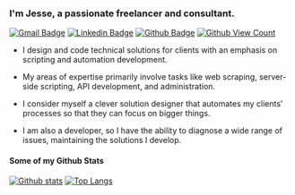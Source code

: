 ### I'm Jesse, a passionate freelancer and consultant.
[![Gmail Badge](https://img.shields.io/badge/-jesse@jrussell.io-c14438?style=flat&logo=Gmail&logoColor=white&link=mailto:jesse@jrussell.io)](mailto:jesse@jrussell.io)
[![Linkedin Badge](https://img.shields.io/badge/-jesserussell110-0072b1?style=flat&logo=Linkedin&logoColor=white&link=https://www.linkedin.com/in/jesserussell110/)](https://www.linkedin.com/in/jesserussell110/)
[![Github Badge](https://img.shields.io/badge/-jrussellfreelance-grey?style=flat&logo=github&logoColor=white&link=https://github.com/jrussellfreelance/)](https://www.github.com/jrussellfreelance/)
[![Github View Count](https://komarev.com/ghpvc/?username=jrussellfreelance)](https://github.com/antonkomarev/github-profile-views-counter)

- I design and code technical solutions for clients with an emphasis on scripting and automation development.

- My areas of expertise primarily involve tasks like web scraping, server-side scripting, API development, and administration.

- I consider myself a clever solution designer that automates my clients’ processes so that they can focus on bigger things.

- I am also a developer, so I have the ability to diagnose a wide range of issues, maintaining the solutions I develop.</p>

#### Some of my Github Stats
[![Github stats](https://github-readme-stats.vercel.app/api?username=jrussellfreelance&show_icons=true&include_all_commits=true&theme=dracula)](https://github.com/jrussellfreelance/github-readme-stats)
[![Top Langs](https://github-readme-stats.vercel.app/api/top-langs/?username=jrussellfreelance&layout=compact&theme=dracula)](https://github.com/jrussellfreelance/github-readme-stats)

